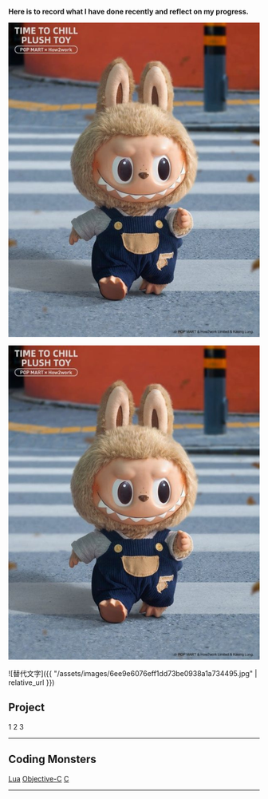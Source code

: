 **Here is to record what I have done recently and reflect on my progress.**



<!-- <div style="display: flex; gap: 0px;">
  <div style="flex: 1; border: 1px solid #ddd; padding: 10px;">
    <img src="{{ site.baseurl }}/assets/imagesㄥ6ee9e6076eff1dd73be0938a1a734495.jpg" alt="Head Image" width=200 height=250" />
    
  </div>
  <div style="flex: 2; border: 1px solid #ddd; padding: 10px;">
    Experience
    
  </div>
</div> -->

![替代文字](https://github.com/stevenbubu/Archives/blob/main/assets/images/6ee9e6076eff1dd73be0938a1a734495.jpg?raw=true)

![替代文字](assets/images/6ee9e6076eff1dd73be0938a1a734495.jpg)

![替代文字]({{ "/assets/images/6ee9e6076eff1dd73be0938a1a734495.jpg" | relative_url }})


## Project
1
2
3

- - -
## Coding Monsters

[Lua](https://hackmd.io/@RFmjxcNAR4qh4i-ie-w4RA/Sk__ne9Sgl)
[Objective-C](https://hackmd.io/@RFmjxcNAR4qh4i-ie-w4RA/r1qreZcSgx)
[C](https://hackmd.io/@RFmjxcNAR4qh4i-ie-w4RA/HJ2UeW5rle)

- - -
